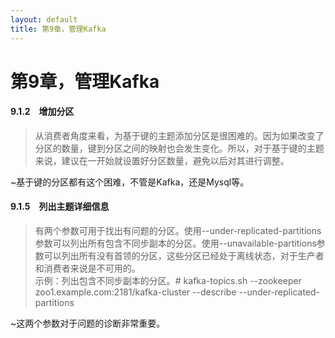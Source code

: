 ```yaml
---
layout: default
title: 第9章，管理Kafka
---
```


# 第9章，管理Kafka

#### 9.1.2　增加分区
>从消费者角度来看，为基于键的主题添加分区是很困难的。因为如果改变了分区的数量，键到分区之间的映射也会发生变化。所以，对于基于键的主题来说，建议在一开始就设置好分区数量，避免以后对其进行调整。

~基于键的分区都有这个困难，不管是Kafka，还是Mysql等。


#### 9.1.5　列出主题详细信息
>有两个参数可用于找出有问题的分区。使用--under-replicated-partitions参数可以列出所有包含不同步副本的分区。使用--unavailable-partitions参数可以列出所有没有首领的分区，这些分区已经处于离线状态，对于生产者和消费者来说是不可用的。  
示例：列出包含不同步副本的分区。# kafka-topics.sh --zookeeper zoo1.example.com:2181/kafka-cluster --describe --under-replicated-partitions  

~这两个参数对于问题的诊断非常重要。
